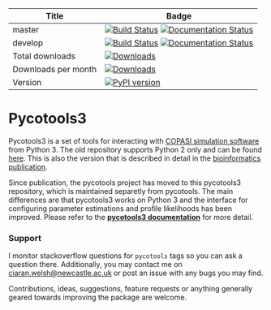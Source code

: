 | Title | Badge |
|-------|-------|
| master        | [![Build Status](https://travis-ci.org/CiaranWelsh/pycotools3.svg?branch=master)](https://travis-ci.org/CiaranWelsh/pycotools3)   [![Documentation Status](https://readthedocs.org/projects/pycotools3/badge/?version=master)](https://pycotools3.readthedocs.io/en/latest/?badge=master)| 
| develop | [![Build Status](https://travis-ci.org/CiaranWelsh/pycotools3.svg?branch=develop)](https://travis-ci.org/CiaranWelsh/pycotools3) [![Documentation Status](https://readthedocs.org/projects/pycotools3/badge/?version=develop)](https://pycotools3.readthedocs.io/en/latest/?badge=develop)|
| Total downloads | [![Downloads](https://pepy.tech/badge/pycotools3)](https://pepy.tech/project/pycotools3)|
| Downloads per month| [![Downloads](https://pepy.tech/badge/pycotools3/month)](https://pepy.tech/project/pycotools3)|
|Version|[![PyPI version](https://badge.fury.io/py/pycotools3.svg)](https://badge.fury.io/py/pycotools3)|

# Pycotools3

Pycotools3 is a set of tools for interacting with [COPASI simulation software](http://copasi.org/) from Python 3. The old repository supports Python 2 only and can be found [here](https://github.com/CiaranWelsh/pycotools). This is also the version that is described in detail in the [bioinformatics publication](https://academic.oup.com/bioinformatics/advance-article/doi/10.1093/bioinformatics/bty409/5001390). 

Since publication, the pycotools project has moved to this pycotools3 repository, which is maintained separetly from pycotools. The main differences are that pycotools3 works on Python 3 and the interface for configuring parameter estimations and profile likelihoods has been improved. Please refer to the **[pycotools3 documentation](http://pycotools3.readthedocs.io/en/latest/)** for more detail.

### Support 
I monitor stackoverflow questions for `pycotools` tags so you can ask a question there. Additionally, you may contact me on ciaran.welsh@newcastle.ac.uk or post an issue with any bugs you may find.

Contributions, ideas, suggestions, feature requests or anything generally geared towards improving the package are welcome. 








